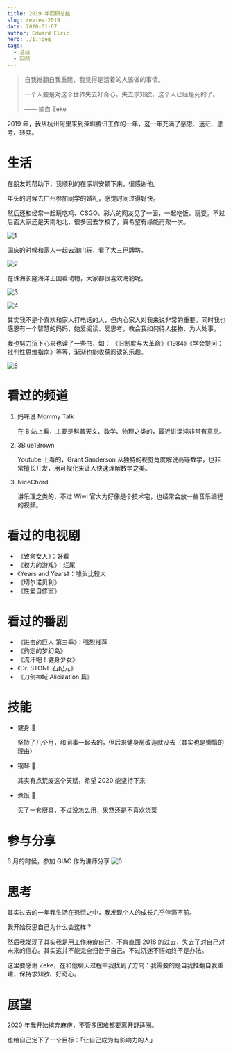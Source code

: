 ```yaml
---
title: 2019 年回顾总结
slug: review-2019
date: 2020-01-07
author: Edward Elric
hero: ./1.jpeg
tags:
  - 总结
  - 回顾
---
```


> 自我推翻自我重建，我觉得是活着的人该做的事情。
>
> 一个人要是对这个世界失去好奇心，失去求知欲，这个人已经是死的了。
>
> —— 摘自 Zeke

2019 年，我从杭州阿里来到深圳腾讯工作的一年，这一年充满了感恩、迷茫、思考、转变。

# 生活

在朋友的帮助下，我顺利的在深圳安顿下来，很感谢他。

年头的时候去广州参加同学的婚礼，感觉时间过得好快。

然后还和经常一起玩吃鸡、CSGO、彩六的网友见了一面，一起吃饭、玩耍。不过后面大家还是天南地北，很多回去学校了，真希望有缘能再聚一次。

![1](./1.jpeg)

国庆的时候和家人一起去澳门玩，看了大三巴牌坊。

![2](./2.jpeg)

在珠海长隆海洋王国看动物，大家都很喜欢海豹呢。

![3](./3.jpeg)

![4](./4.jpeg)

其实我不是个喜欢和家人打电话的人，但内心家人对我来说非常的重要。同时我也感恩有一个智慧的妈妈，她爱阅读、爱思考，教会我如何待人接物、为人处事。

我也努力沉下心来也读了一些书，如： 《旧制度与大革命》《1984》《学会提问：批判性思维指南》等等，渐渐也能收获阅读的乐趣。

![5](./5.jpeg)

# 看过的频道

1. 妈咪说 Mommy Talk

   在 B 站上看，主要是科普天文、数学、物理之类的，最近讲混沌非常有意思。

2. 3Blue1Brown

   Youtube 上看的，Grant Sanderson 从独特的视觉角度解说高等数学，也非常擅长开发，用可视化来让人快速理解数学之美。

3. NiceChord

   讲乐理之类的，不过 Wiwi 官大为好像是个技术宅，也经常会放一些音乐编程的视频。

# 看过的电视剧

- 《致命女人》：好看
- 《权力的游戏》：烂尾
- 《Years and Years》：噱头比较大
- 《切尔诺贝利》
- 《性爱自修室》

# 看过的番剧

- 《进击的巨人 第三季》：强烈推荐
- 《约定的梦幻岛》
- 《流汗吧！健身少女》
- 《Dr. STONE 石纪元》
- 《刀剑神域 Alicization 篇》

# 技能

- 健身 💪

  坚持了几个月，和同事一起去的，但后来健身房改造就没去（其实也是懒惰的理由）

- 钢琴 🎹

  其实有点荒废这个天赋，希望 2020 能坚持下来

- 煮饭 🍳

  买了一套厨具，不过没怎么用，果然还是不喜欢烧菜

# 参与分享

6 月的时候，参加 GIAC 作为讲师分享
![6](./6.jpeg)

# 思考

其实过去的一年我生活在恐慌之中，我发现个人的成长几乎停滞不前。

我开始反思自己为什么会这样？

然后我发现了其实我是用工作麻痹自己，不肯直面 2018 的过去，失去了对自己对未来的信心。其实这并不能完全归咎于自己，不过沉迷不悟始终不是办法。

这里要感谢 Zeke，在和他聊天过程中我找到了方向：我需要的是自我推翻自我重建，保持求知欲、好奇心。

# 展望

2020 年我开始摈弃麻痹，不管多困难都要离开舒适圈。

也给自己定下了一个目标：「让自己成为有影响力的人」
